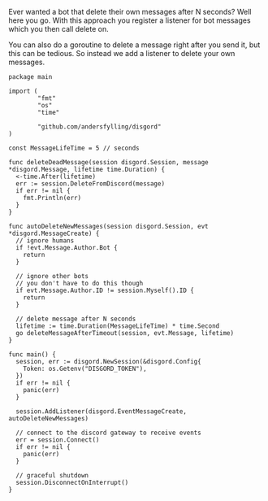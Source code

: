 Ever wanted a bot that delete their own messages after N seconds? Well here you go.
With this approach you register a listener for bot messages which you then call delete on.

You can also do a goroutine to delete a message right after you send it, but this can be tedious. So instead we add a listener to delete your own messages.


```GoLang
package main

import (
        "fmt"
        "os"
        "time"

        "github.com/andersfylling/disgord"
)

const MessageLifeTime = 5 // seconds

func deleteDeadMessage(session disgord.Session, message *disgord.Message, lifetime time.Duration) {
  <-time.After(lifetime)
  err := session.DeleteFromDiscord(message)
  if err != nil {
    fmt.Println(err)
  }
}

func autoDeleteNewMessages(session disgord.Session, evt *disgord.MessageCreate) {
  // ignore humans
  if !evt.Message.Author.Bot {
    return
  }

  // ignore other bots
  // you don't have to do this though
  if evt.Message.Author.ID != session.Myself().ID {
    return
  }

  // delete message after N seconds
  lifetime := time.Duration(MessageLifeTime) * time.Second
  go deleteMessageAfterTimeout(session, evt.Message, lifetime)
}

func main() {
  session, err := disgord.NewSession(&disgord.Config{
    Token: os.Getenv("DISGORD_TOKEN"),
  })
  if err != nil {
    panic(err)
  }

  session.AddListener(disgord.EventMessageCreate, autoDeleteNewMessages)

  // connect to the discord gateway to receive events
  err = session.Connect()
  if err != nil {
    panic(err)
  }

  // graceful shutdown
  session.DisconnectOnInterrupt()
}
```
